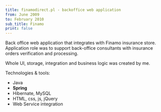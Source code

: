 ```yaml
---
title: finamodirect.pl - backoffice web application
from: June 2009
to: February 2010
sub_title: Finamo
print: false
---
```

Back office web application that integrates with Finamo insurance store. Application role was
to support back-office consultants with insurance orders verification and processing. 

Whole UI, storage, integration and business logic was created by me.

Technologies & tools: 
- Java
- **Spring**
- Hibernate, MySQL
- HTML, css, js, jQuery
- Web Service integration